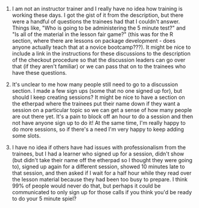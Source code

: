 1. I am not an instructor trainer and I really have no idea how training is working these days. I got the gist of it from the description, but there were a handful of questions the trainees had that I couldn't answer. Things like, "Who is going to be administering the 5 minute test?" and "Is all of the material in the lesson fair game?" (this was for the R section, where there are lessons on package development - does anyone actually teach that at a novice bootcamp???). It might be nice to include a link in the instructions for these discussions to the description of the checkout procedure so that the discussion leaders can go over that (if they aren't familiar) or we can pass that on to the trainees who have these questions. 

2. It's unclear to me how many people still need to go to a discussion section. I made a few sign ups (some that no one signed up for), but should I keep creating sessions? It might be nice to have a section on the etherpad where the trainees put their name down if they want a session on a particular topic so we can get a sense of how many people are out there yet. It's a pain to block off an hour to do a session and then not have anyone sign up to do it! At the same time, I'm really happy to do more sessions, so if there's a need I'm very happy to keep adding some slots.

3. I have no idea if others have had issues with professionalism from the trainees, but I had a learner who signed up for a session, didn't show (but didn't take their name off the etherpad so I thought they were going to), signed up again for a different session, showed 10 minutes late to that session, and then asked if I wait for a half hour while they read over the lesson material because they had been too busy to prepare. I think 99% of people would never do that, but perhaps it could be communicated to only sign up for those calls if you think you'd be ready to do your 5 minute spiel?

